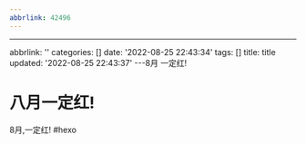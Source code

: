 ```yaml
---
abbrlink: 42496
---
```

---
abbrlink: ''
categories: []
date: '2022-08-25 22:43:34'
tags: []
title: title
updated: '2022-08-25 22:43:37'
---8月 一定红!

# 八月一定红!

8月,一定红! #hexo

